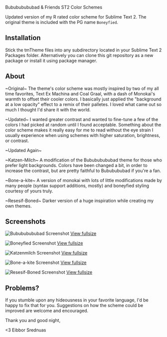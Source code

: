 Bubububububad & Friends ST2 Color Schemes

Updated version of my R rated color scheme for Sublime Text 2. The original theme is included with the PG name `Boneyfied`.

## Installation

Stick the tmTheme files into any subdirectory located in your Sublime Text 2 Packages folder. Alternatively you can clone this git repository as a new package or install it using package manager.

## About

~Original~
The theme's color scheme was mostly inspired by two of my all time favorites, Text Ex Machina and Coal Graal, with a dash of Monokai's warmth to offset their cooler colors. I basically just applied the "background at a low opacity" effect to a remix of their palletes. I loved what came out so much I thought I'd share it with the world. 

~Updated~
I wanted greater contrast and wanted to fine-tune a few of the colors I had picked at random until I found acceptable. Something about the color scheme makes it really easy for me to read without the eye strain I usually experience when using schemes with higher saturation, brightness, or contrast.

~Updated Again~

~Katzen-Milch~
A modification of the Bubububububad theme for those who prefer light backgrounds. Colors have been changed a bit, in order to increase the contrast, but are pretty faithful to Bububububad if you're a fan.

~Bone-a-kite~
A version of monokai with lots of little modifications made by many people (syntax support additions, mostly) and boneyfied styling courtesy of yours truly. 

~Resesif-Boned~
Darker version of a huge inspiration while creating my own themes.

## Screenshots

![Bubububububad Screenshot](http://eibbors.com/p/boner/thumb_bububad.png)
[View fullsize](http://eibbors.com/p/boner/screen_bububad.png)

![Boneyfied Screenshot](http://eibbors.com/p/boner/thumb_boneyfied.png)
[View fullsize](http://eibbors.com/p/boner/screen_boneyfied.png)

![Katzenmilch Screenshot](http://eibbors.com/p/boner/thumb_katzenmilch.png)
[View fullsize](http://eibbors.com/p/boner/screen_katzenmilch.png)

![Bone-a-kite Screenshot](http://eibbors.com/p/boner/thumb_bonekite.png)
[View fullsize](http://eibbors.com/p/boner/screen_bonekite.png)

![Resesif-Boned Screenshot](http://eibbors.com/p/boner/thumb_resbone.png)
[View fullsize](http://eibbors.com/p/boner/screen_resbone.png)

## Problems?

If you stumble upon any hideousness in your favorite language, I'd be happy to fix that for you. Suggestions on how the scheme could be improved are welcome and encouraged. 

Thank you and good night,

<3 Eibbor Srednuas